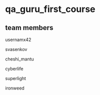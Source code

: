 # qa_guru_first_course

## team members

usernamx42

svasenkov

cheshi_mantu

cyberlife

superlight

ironweed

